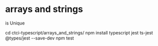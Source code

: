# arrays and strings

is Unique

cd ctci-typescript/arrays_and_strings/
npm install typescript jest ts-jest @types/jest --save-dev
npm test
